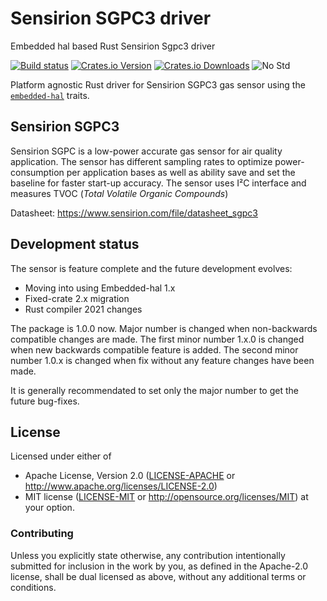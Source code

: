 # Sensirion SGPC3 driver
Embedded hal based Rust Sensirion Sgpc3 driver

[![Build status][workflow-badge]][workflow]
[![Crates.io Version][crates-io-badge]][crates-io]
[![Crates.io Downloads][crates-io-download-badge]][crates-io-download]
![No Std][no-std-badge]

Platform agnostic Rust driver for Sensirion SGPC3 gas sensor using the [`embedded-hal`](https://github.com/japaric/embedded-hal) traits.

## Sensirion SGPC3

Sensirion SGPC is a low-power accurate gas sensor for air quality application. The sensor has different sampling rates to optimize power-consumption per application bases as well as ability save and set the baseline for faster start-up accuracy. The sensor uses I²C interface and measures TVOC (*Total Volatile Organic Compounds*)

Datasheet: https://www.sensirion.com/file/datasheet_sgpc3

## Development status
The sensor is feature complete and the future development evolves:
- Moving into using Embedded-hal 1.x
- Fixed-crate 2.x migration
- Rust compiler 2021 changes

The package is 1.0.0 now. Major number is changed when non-backwards compatible changes are made.
The first minor number 1.x.0 is changed when new backwards compatible feature is added.
The second minor number 1.0.x is changed when fix without any feature changes have been made.

It is generally recommendated to set only the major number to get the future bug-fixes.

## License

Licensed under either of

 * Apache License, Version 2.0 ([LICENSE-APACHE](LICENSE-APACHE) or
   http://www.apache.org/licenses/LICENSE-2.0)
 * MIT license ([LICENSE-MIT](LICENSE-MIT) or
   http://opensource.org/licenses/MIT) at your option.


### Contributing

Unless you explicitly state otherwise, any contribution intentionally submitted
for inclusion in the work by you, as defined in the Apache-2.0 license, shall
be dual licensed as above, without any additional terms or conditions.

<!-- Badges -->
[workflow]: https://github.com/mjaakkol/sgpc3-rs/actions?query=workflow%3ARust
[workflow-badge]: https://img.shields.io/github/workflow/status/mjaakkol/sgpc3-rs/Rust/master
[crates-io]: https://crates.io/crates/sgpc3
[crates-io-badge]: https://img.shields.io/crates/v/sgpc3.svg?maxAge=3600
[crates-io-download]: https://crates.io/crates/sgpc3
[crates-io-download-badge]: https://img.shields.io/crates/d/sgpc3.svg?maxAge=3600
[no-std-badge]: https://img.shields.io/badge/no__std-yes-blue
